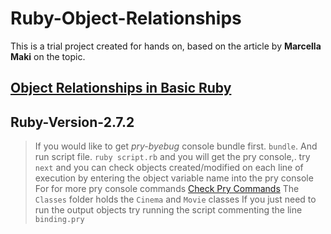 # Ruby-Object-Relationships
This is a trial project created for hands on, based on the article by **Marcella Maki** on the topic.
## [Object Relationships in Basic Ruby](https://medium.com/@marcellamaki/object-relationships-in-basic-ruby-1af5773fff48)
## Ruby-Version-2.7.2
>If you would like to get _pry-byebug_ console bundle first.
>`bundle`.
>And run script file.
`ruby script.rb` and you will get the pry console,.
try `next` and you can check objects created/modified on each line of execution by entering the object variable name into the pry console
For for more pry console commands [Check Pry Commands](https://github.com/deivid-rodriguez/pry-byebug)
The `Classes` folder holds the `Cinema` and `Movie` classes
If you just need to run the output objects try running the script commenting the line `binding.pry`

